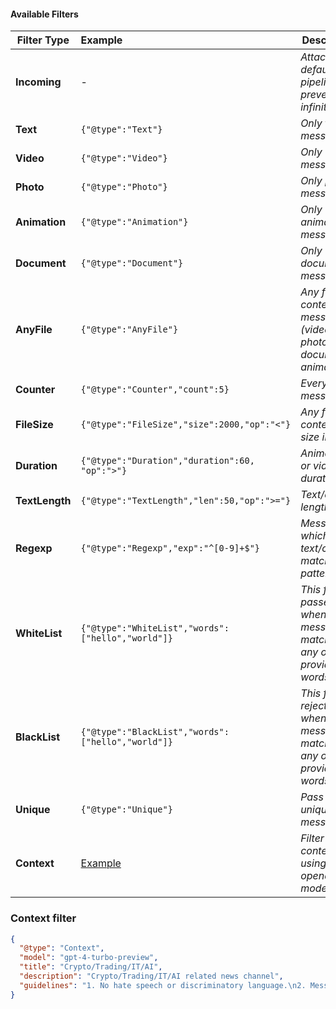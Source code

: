 #### Available Filters

| **Filter Type** | **Example**                                       | **Description**                                                  | Feature   |
|-----------------|:--------------------------------------------------|------------------------------------------------------------------|-----------|
| **Incoming**    | -                                                 | _Attached by default to all pipelines, to prevent infinite loop_ | -         |
| **Text**        | `{"@type":"Text"}`                                | _Only text messages_                                             | -         |
| **Video**       | `{"@type":"Video"}`                               | _Only video messages_                                            | -         |
| **Photo**       | `{"@type":"Photo"}`                               | _Only photo messages_                                            | -         |
| **Animation**   | `{"@type":"Animation"}`                           | _Only animation messages_                                        | -         |
| **Document**    | `{"@type":"Document"}`                            | _Only document messages_                                         | -         |
| **AnyFile**     | `{"@type":"AnyFile"}`                             | _Any file content messages (video, photo, document, animation)_  | -         |
| **Counter**     | `{"@type":"Counter","count":5}`                   | _Every `nth` message_                                            | -         |
| **FileSize**    | `{"@type":"FileSize","size":2000,"op":"<"}`       | _Any file content's size in MB_                                  | -         |
| **Duration**    | `{"@type":"Duration","duration":60, "op":">"}`    | _Animation or video duration_                                    | -         |
| **TextLength**  | `{"@type":"TextLength","len":50,"op":">="}`       | _Text/caption length_                                            | -         |
| **Regexp**      | `{"@type":"Regexp","exp":"^[0-9]+$"}`             | _Messages which text/caption matches pattern_                    | -         |
| **WhiteList**   | `{"@type":"WhiteList","words":["hello","world"]}` | _This filter passes when message matches any of provided words_  | -         |
| **BlackList**   | `{"@type":"BlackList","words":["hello","world"]}` | _This filter rejects when message matches any of provided words_ | -         |
| **Unique**      | `{"@type":"Unique"}`                              | _Pass only unique messages_                                      | `storage` |
| **Context**     | [Example](#context-filter)                        | _Filter by context using openai LLM models_                      | `ai`      |


### Context filter 

```json
{
  "@type": "Context",
  "model": "gpt-4-turbo-preview",
  "title": "Crypto/Trading/IT/AI",
  "description": "Crypto/Trading/IT/AI related news channel",
  "guidelines": "1. No hate speech or discriminatory language.\n2. Messages must be relevant to the CONTEXT.\n3. No spam or promotional content."
}
```